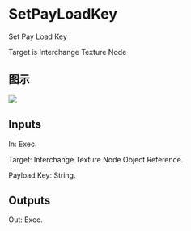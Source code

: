 # SetPayLoadKey

Set Pay Load Key

Target is Interchange Texture Node

## 图示

![]($-20221218-19354549.png)

## Inputs

In: Exec.

Target: Interchange Texture Node Object Reference.

Payload Key: String.  

## Outputs

Out: Exec.

